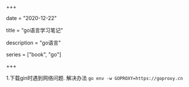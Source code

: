 +++

date = "2020-12-22"

title = "go语言学习笔记"

description = "go语言"

series = ["book", "go"]

+++

1.下载gin时遇到网络问题.
解决办法
```go env -w GOPROXY=https://goproxy.cn```

